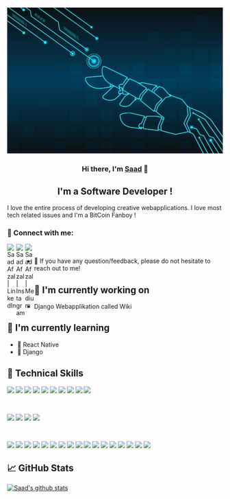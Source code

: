 <p align="center">
  <a href="https://www.yushi.dev/" target="_blank" rel="noreferrer"><img src="/robot-hand-connection-technology-vector.jpg" alt="my banner"></a>
</p>

<h3 align="center">
Hi there, I'm <a href="https://www.linkedin.com/in/saad-afzal-67349031/" target="_blank" rel="noreferrer">Saad</a> 👋
</h3>

<h2 align="center">
I'm a Software Developer !
</h2> 

I love the entire process of developing creative webapplications. I love most tech related issues and I'm a BitCoin Fanboy ! 

### 🤝 Connect with me:

<a href="https://www.linkedin.com/in/saad-afzal-67349031/"><img align="left" src="https://raw.githubusercontent.com/yushi1007/yushi1007/main/images/linkedin.svg" alt="Saad Afzal | LinkedIn" width="21px"/></a>
<a href="https://www.instagram.com/cphwanderer/"><img align="left" src="https://raw.githubusercontent.com/yushi1007/yushi1007/main/images/instagram.svg" alt="Saad Afzal | Instagram" width="21px"/></a>
<a href="https://medium.com/@saad_afzal"><img align="left" src="https://raw.githubusercontent.com/yushi1007/yushi1007/main/images/medium.svg" alt="Saad Afzal | Medium" width="21px"/></a>
</br>
- 💬 If you have any question/feedback, please do not hesitate to reach out to me!

## 🔭 I'm currently working on

- Django Webapplikation called Wiki

## 🌱 I'm currently learning

- 📱 React Native 
- 📱 Django

## 💼 Technical Skills

![](https://img.shields.io/badge/Code-React-informational?style=flat&logo=react&color=61DAFB)
![](https://img.shields.io/badge/Code-JavaScript-informational?style=flat&logo=JavaScript&color=F7DF1E)
![](https://img.shields.io/badge/Code-HTML5-informational?style=flat&logo=HTML5&color=E34F26)
![](https://img.shields.io/badge/Code-PostgreSQL-informational?style=flat&logo=PostgreSQL&color=336791)
![](https://img.shields.io/badge/Code-SQLite-informational?style=flat&logo=SQLite&color=003B57)
![](https://img.shields.io/badge/Code-Python-informational?style=flat&logo=Python&color=003B57)
![](https://img.shields.io/badge/Java-ED8B00?style=for-the-badge&logo=java&logoColor=white)
![](https://img.shields.io/badge/C-00599C?style=for-the-badge&logo=c&logoColor=white)
![](https://img.shields.io/badge/fortran-%23734F96.svg?&style=for-the-badge&logo=fortran&logoColor=white)
![](https://img.shields.io/badge/microsoft%20sql%20server-%23CC2927.svg?&style=for-the-badge&logo=microsoft%20sql%20server&logoColor=white)

</br>

![](https://img.shields.io/badge/Style-Bootstrap-informational?style=flat&logo=Bootstrap&color=7952B3)
![](https://img.shields.io/badge/Style-CSS3-informational?style=flat&logo=CSS3&color=1572B6)
![](https://img.shields.io/badge/Style-styled--components-informational?style=flat&logo=styled-components&color=DB7093)
![](https://img.shields.io/badge/Style-Material--UI-informational?style=flat&logo=Material-UI&color=0081CB)


</br>


![](https://img.shields.io/badge/Tools-Heroku-informational?style=flat&logo=Heroku&color=430098)
![](https://img.shields.io/badge/Flask-000000?style=for-the-badge&logo=flask&logoColor=white)
![](https://img.shields.io/badge/django-%23092E20.svg?&style=for-the-badge&logo=django&logoColor=white)
![](https://img.shields.io/badge/pandas-%23150458.svg?&style=for-the-badge&logo=pandas&logoColor=white)
![](https://img.shields.io/badge/Microsoft_Azure-0089D6?style=for-the-badge&logo=microsoft-azure&logoColor=white)
![](https://img.shields.io/badge/Tools-Git-informational?style=flat&logo=Git&color=F05032)
![](https://img.shields.io/badge/Tools-GitHub-informational?style=flat&logo=GitHub&color=181717)
![](https://img.shields.io/badge/Bitbucket-330F63?style=for-the-badge&logo=bitbucket&logoColor=white)
![](https://img.shields.io/badge/jira-%230052CC.svg?&style=for-the-badge&logo=jira&logoColor=white)
![](https://img.shields.io/badge/atlassian-%230052CC.svg?&style=for-the-badge&logo=atlassian&logoColor=white)
![](https://img.shields.io/badge/confluence-%23172B4D.svg?&style=for-the-badge&logo=confluence&logoColor=white)
![](https://img.shields.io/badge/powershell-%235391FE.svg?&style=for-the-badge&logo=powershell&logoColor=white)
![](https://img.shields.io/badge/json-%23000000.svg?&style=for-the-badge&logo=json&logoColor=white)
![](https://img.shields.io/badge/docker-%232496ED.svg?&style=for-the-badge&logo=docker&logoColor=white)
![](https://img.shields.io/badge/kubernetes-%23326CE5.svg?&style=for-the-badge&logo=kubernetes&logoColor=white)
![](https://img.shields.io/badge/bitcoin-%23F7931A.svg?&style=for-the-badge&logo=bitcoin&logoColor=black)
![](https://img.shields.io/badge/ethereum-%233C3C3D.svg?&style=for-the-badge&logo=ethereum&logoColor=white)



## 📈 GitHub Stats 

[![Saad's github stats](https://github-readme-stats.vercel.app/api?username=sadodk)](https://github.com/sadodk)

